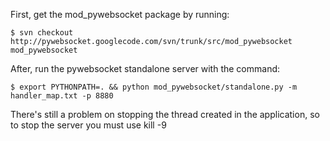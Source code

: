 First, get the mod_pywebsocket package by running:

```
$ svn checkout http://pywebsocket.googlecode.com/svn/trunk/src/mod_pywebsocket mod_pywebsocket
```

After, run the pywebsocket standalone server with the command:

```
$ export PYTHONPATH=. && python mod_pywebsocket/standalone.py -m handler_map.txt -p 8880
```

There's still a problem on stopping the thread created in the application, so to stop the server you must use kill -9
